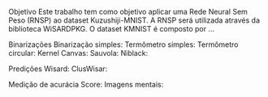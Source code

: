 Objetivo
Este trabalho tem como objetivo aplicar uma Rede Neural Sem Peso (RNSP) ao dataset Kuzushiji-MNIST. A RNSP será utilizada através da biblioteca WiSARDPKG. O dataset KMNIST é composto por ...

Binarizações
Binarização simples:
Termômetro simples:
Termômetro circular:
Kernel Canvas:
Sauvola:
Niblack:

Predições
Wisard:
ClusWisar:

Medição de acurácia
Score:
Imagens mentais:


